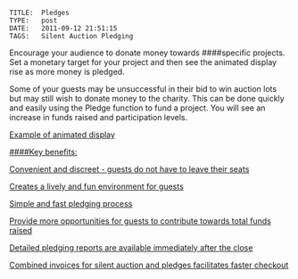     
    TITLE: 	Pledges	
    TYPE: 	post	
    DATE: 	2011-09-12 21:51:15	
    TAGS: 	Silent Auction Pledging	




Encourage your audience to donate money towards ####specific projects. Set a monetary target for your project and then see the animated display rise as more money is pledged.



Some of your guests may be unsuccessful in their bid to win auction lots but may still wish to donate money to the charity. This can be done quickly and easily using the Pledge function to fund a project.  You will see an increase in funds raised and participation levels.
<a href="http://congressrental.com.au/wp-content/uploads/2011/09/121.jpg">



Example of animated display





####Key benefits:



Convenient and discreet - guests do not have to leave their seats



Creates a lively and fun environment for guests



Simple and fast pledging process



Provide more opportunities for guests to contribute towards total funds raised



Detailed pledging reports are available immediately after the close



Combined invoices for silent auction and pledges facilitates faster checkout



